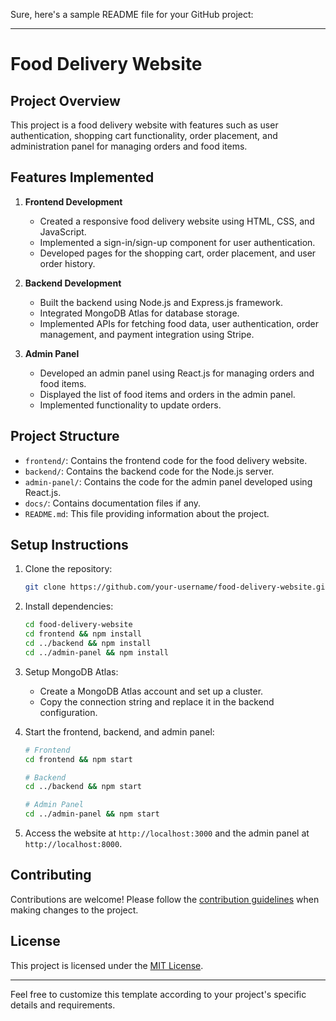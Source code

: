 Sure, here's a sample README file for your GitHub project:

---

# Food Delivery Website

## Project Overview

This project is a food delivery website with features such as user authentication, shopping cart functionality, order placement, and administration panel for managing orders and food items.

## Features Implemented

1. **Frontend Development**
   - Created a responsive food delivery website using HTML, CSS, and JavaScript.
   - Implemented a sign-in/sign-up component for user authentication.
   - Developed pages for the shopping cart, order placement, and user order history.

2. **Backend Development**
   - Built the backend using Node.js and Express.js framework.
   - Integrated MongoDB Atlas for database storage.
   - Implemented APIs for fetching food data, user authentication, order management, and payment integration using Stripe.

3. **Admin Panel**
   - Developed an admin panel using React.js for managing orders and food items.
   - Displayed the list of food items and orders in the admin panel.
   - Implemented functionality to update orders.

## Project Structure

- `frontend/`: Contains the frontend code for the food delivery website.
- `backend/`: Contains the backend code for the Node.js server.
- `admin-panel/`: Contains the code for the admin panel developed using React.js.
- `docs/`: Contains documentation files if any.
- `README.md`: This file providing information about the project.

## Setup Instructions

1. Clone the repository:

   ```bash
   git clone https://github.com/your-username/food-delivery-website.git
   ```

2. Install dependencies:

   ```bash
   cd food-delivery-website
   cd frontend && npm install
   cd ../backend && npm install
   cd ../admin-panel && npm install
   ```

3. Setup MongoDB Atlas:
   - Create a MongoDB Atlas account and set up a cluster.
   - Copy the connection string and replace it in the backend configuration.

4. Start the frontend, backend, and admin panel:

   ```bash
   # Frontend
   cd frontend && npm start

   # Backend
   cd ../backend && npm start

   # Admin Panel
   cd ../admin-panel && npm start
   ```

5. Access the website at `http://localhost:3000` and the admin panel at `http://localhost:8000`.

## Contributing

Contributions are welcome! Please follow the [contribution guidelines](CONTRIBUTING.md) when making changes to the project.

## License

This project is licensed under the [MIT License](LICENSE).

---

Feel free to customize this template according to your project's specific details and requirements.
